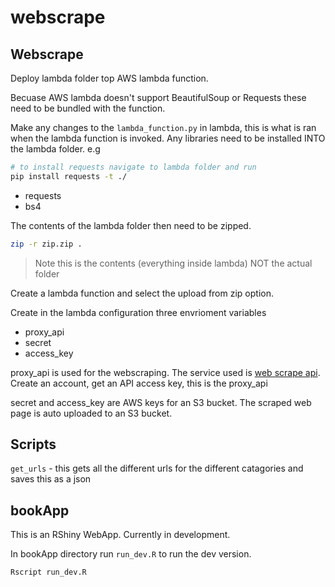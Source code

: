 # webscrape

## Webscrape

Deploy lambda folder top AWS lambda function. 

Becuase AWS lambda doesn't support BeautifulSoup or Requests these need to be bundled with the function. 

Make any changes to the `lambda_function.py` in lambda, this is what is ran when the lambda function is invoked. Any libraries need to be installed INTO the lambda folder. e.g

```bash
# to install requests navigate to lambda folder and run
pip install requests -t ./
```

* requests
* bs4


The contents of the lambda folder then need to be zipped. 

```bash
zip -r zip.zip .
```

> Note this is the contents (everything inside lambda) NOT the actual folder

Create a lambda function and select the upload from zip option.

Create in the lambda configuration three envrioment variables

* proxy_api
* secret
* access_key

proxy_api is used for the webscraping. The service used is [web scrape api](https://www.webscrapingapi.com/). Create an account, get an API access key, this is the proxy_api

secret and access_key are AWS keys for an S3 bucket. The scraped web page is auto uploaded to an S3 bucket.

## Scripts

`get_urls` - this gets all the different urls for the different catagories and saves this as a json

## bookApp

This is an RShiny WebApp. Currently in development. 

In bookApp directory run `run_dev.R` to run the dev version.

```{r}
Rscript run_dev.R
```